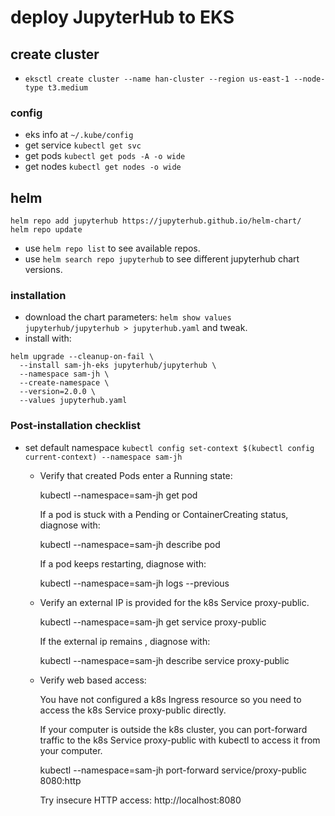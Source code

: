 # deploy JupyterHub to EKS

## create cluster
* `eksctl create cluster --name han-cluster --region us-east-1 --node-type t3.medium`

### config
* eks info at `~/.kube/config`
* get service `kubectl get svc`
* get pods `kubectl get pods -A -o wide`
* get nodes `kubectl get nodes -o wide`

## helm
```
helm repo add jupyterhub https://jupyterhub.github.io/helm-chart/
helm repo update
```

* use `helm repo list` to see available repos.
* use `helm search repo jupyterhub` to see different jupyterhub chart versions.

### installation
* download the chart parameters: `helm show values jupyterhub/jupyterhub > jupyterhub.yaml` and tweak.
* install with: 
```
helm upgrade --cleanup-on-fail \
  --install sam-jh-eks jupyterhub/jupyterhub \
  --namespace sam-jh \
  --create-namespace \
  --version=2.0.0 \
  --values jupyterhub.yaml
```

### Post-installation checklist
* set default namespace `kubectl config set-context $(kubectl config current-context) --namespace sam-jh`

  - Verify that created Pods enter a Running state:

      kubectl --namespace=sam-jh get pod

    If a pod is stuck with a Pending or ContainerCreating status, diagnose with:

      kubectl --namespace=sam-jh describe pod <name of pod>

    If a pod keeps restarting, diagnose with:

      kubectl --namespace=sam-jh logs --previous <name of pod>

  - Verify an external IP is provided for the k8s Service proxy-public.

      kubectl --namespace=sam-jh get service proxy-public

    If the external ip remains <pending>, diagnose with:

      kubectl --namespace=sam-jh describe service proxy-public

  - Verify web based access:

    You have not configured a k8s Ingress resource so you need to access the k8s
    Service proxy-public directly.

    If your computer is outside the k8s cluster, you can port-forward traffic to
    the k8s Service proxy-public with kubectl to access it from your
    computer.

      kubectl --namespace=sam-jh port-forward service/proxy-public 8080:http

    Try insecure HTTP access: http://localhost:8080

